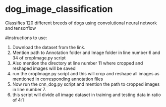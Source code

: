 # dog_image_classification
Classifies 120 different breeds of dogs using convolutional neural network and tensorflow

#instructions to use:
1. Download the dataset from the link.
2. Mention path to Annotation folder and Image folder in line number 6 and 34 of cropImage.py script
3. Also mention the directory at line number 11 where cropped and reshaped images will be saved
4. run the cropImage.py script and this will crop and reshape all images as mentioned in corresponding annotation files
5. Now run the cnn_dog.py script and mention the path to cropped images in line number 7.
6. this script will divide all image dataset in training and testing data in ratio of 4:1
